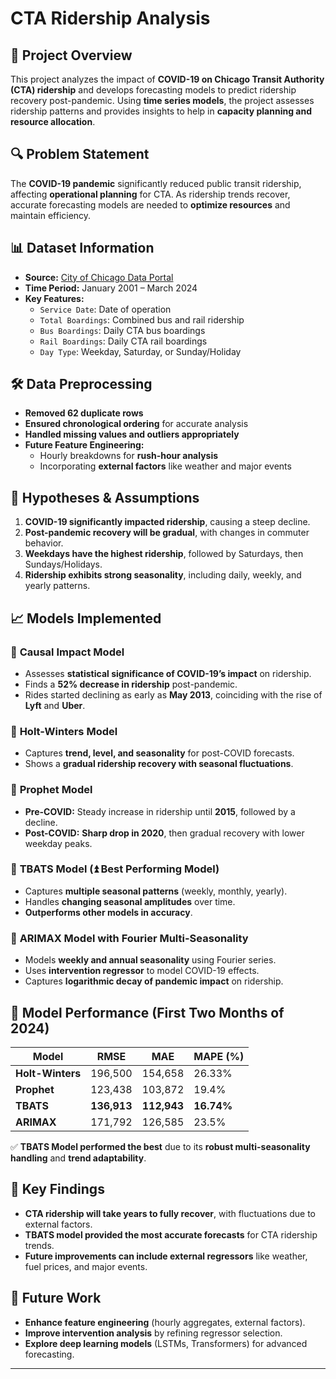 # CTA Ridership Analysis

## 📌 Project Overview

This project analyzes the impact of **COVID-19 on Chicago Transit Authority (CTA) ridership** and develops forecasting models to predict ridership recovery post-pandemic. Using **time series models**, the project assesses ridership patterns and provides insights to help in **capacity planning and resource allocation**.

## 🔍 Problem Statement

The **COVID-19 pandemic** significantly reduced public transit ridership, affecting **operational planning** for CTA. As ridership trends recover, accurate forecasting models are needed to **optimize resources** and maintain efficiency.

## 📊 Dataset Information

- **Source:** [City of Chicago Data Portal](https://data.cityofchicago.org/Transportation/CTA-Ridership-Daily-Boarding-Totals/6iiy-9s97/about_data)
- **Time Period:** January 2001 – March 2024
- **Key Features:**
  - `Service Date`: Date of operation
  - `Total Boardings`: Combined bus and rail ridership
  - `Bus Boardings`: Daily CTA bus boardings
  - `Rail Boardings`: Daily CTA rail boardings
  - `Day Type`: Weekday, Saturday, or Sunday/Holiday

## 🛠 Data Preprocessing

- **Removed 62 duplicate rows**
- **Ensured chronological ordering** for accurate analysis
- **Handled missing values and outliers appropriately**
- **Future Feature Engineering:**
  - Hourly breakdowns for **rush-hour analysis**
  - Incorporating **external factors** like weather and major events

## 🎯 Hypotheses & Assumptions

1. **COVID-19 significantly impacted ridership**, causing a steep decline.
2. **Post-pandemic recovery will be gradual**, with changes in commuter behavior.
3. **Weekdays have the highest ridership**, followed by Saturdays, then Sundays/Holidays.
4. **Ridership exhibits strong seasonality**, including daily, weekly, and yearly patterns.

## 📈 Models Implemented

### 🔹 **Causal Impact Model**
- Assesses **statistical significance of COVID-19’s impact** on ridership.
- Finds a **52% decrease in ridership** post-pandemic.
- Rides started declining as early as **May 2013**, coinciding with the rise of **Lyft** and **Uber**.

### 🔹 **Holt-Winters Model**
- Captures **trend, level, and seasonality** for post-COVID forecasts.
- Shows a **gradual ridership recovery with seasonal fluctuations**.

### 🔹 **Prophet Model**
- **Pre-COVID:** Steady increase in ridership until **2015**, followed by a decline.
- **Post-COVID:** **Sharp drop in 2020**, then gradual recovery with lower weekday peaks.

### 🔹 **TBATS Model** (⏫ Best Performing Model)
- Captures **multiple seasonal patterns** (weekly, monthly, yearly).
- Handles **changing seasonal amplitudes** over time.
- **Outperforms other models in accuracy**.

### 🔹 **ARIMAX Model with Fourier Multi-Seasonality**
- Models **weekly and annual seasonality** using Fourier series.
- Uses **intervention regressor** to model COVID-19 effects.
- Captures **logarithmic decay of pandemic impact** on ridership.

## 🔬 Model Performance (First Two Months of 2024)

| Model       | RMSE       | MAE        | MAPE (%) |
|------------|------------|------------|------------|
| **Holt-Winters** | 196,500  | 154,658  | 26.33% |
| **Prophet** | 123,438  | 103,872  | 19.4% |
| **TBATS** | **136,913**  | **112,943**  | **16.74%** |
| **ARIMAX** | 171,792  | 126,585  | 23.5% |

✅ **TBATS Model performed the best** due to its **robust multi-seasonality handling** and **trend adaptability**.

## 🔑 Key Findings

- **CTA ridership will take years to fully recover**, with fluctuations due to external factors.
- **TBATS model provided the most accurate forecasts** for CTA ridership trends.
- **Future improvements can include external regressors** like weather, fuel prices, and major events.

## 🚀 Future Work

- **Enhance feature engineering** (hourly aggregates, external factors).
- **Improve intervention analysis** by refining regressor selection.
- **Explore deep learning models** (LSTMs, Transformers) for advanced forecasting.



---

